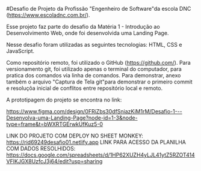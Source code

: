 #Desafio de Projeto da Profissão "Engenheiro de Software"da escola DNC (https://www.escoladnc.com.br/).

Esse projeto faz parte do desafio da Matéria 1 - Introdução ao Desenvolvimento Web, onde foi desenvolvida uma Landing Page. 

Nesse desafio foram utilizadas as seguintes tecnologias: HTML, CSS e JavaScript. 

Como repositório remoto, foi utilizado o GitHub (https://github.com/). Para versionamento git, foi utilizado apenas o terminal do computador, para pratica dos comandos via linha de comandos. Para demonstrar, anexo também o arquivo "Captura de Tela git"para demonstrar o primeiro commit e resoluçõa inicial de conflitos entre repositório local e remoto.

A prototipagem do projeto se encontra no link:

https://www.figma.com/design/0FRiZbs30dfSniazKiM1rM/Desafio-1---Desenvolva-uma-Landing-Page?node-id=1-3&node-type=frame&t=bWXRTGErwkUfKuz5-0

LINK DO PROJETO COM DEPLOY NO SHEET MONKEY: https://rid69249desafio01.netlify.app
LINK PARA ACESSO DA PLANILHA COM DADOS RESOLHIDOS: https://docs.google.com/spreadsheets/d/1HP62XUZH4yLJL41ytZ5RZOT414VFIKJGX8UzfcJ3j64/edit?usp=sharing
